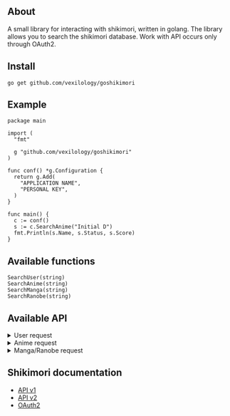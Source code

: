 ## About
A small library for interacting with shikimori, written in golang.
The library allows you to search the shikimori database.
Work with API occurs only through OAuth2.

## Install
```
go get github.com/vexilology/goshikimori
```

## Example
``` golang
package main

import (
  "fmt"

  g "github.com/vexilology/goshikimori"
)

func conf() *g.Configuration {
  return g.Add(
    "APPLICATION NAME",
    "PERSONAL KEY",
  )
}

func main() {
  c := conf()
  s := c.SearchAnime("Initial D")
  fmt.Println(s.Name, s.Status, s.Score)
}
```

## Available functions
```golang
SearchUser(string)
SearchAnime(string)
SearchManga(string)
SearchRanobe(string)
```

## Available API
<details>
  <summary>User request</summary>
    <ul>
      <li>Id</li>
      <li>Nickname</li>
      <li>Avatar</li>
      <li>
        <details>
          <summary>Image</summary>
            <ul>
              <li>Image.X160</li>
              <li>Image.X148</li>
              <li>Image.X80</li>
              <li>Image.X64</li>
              <li>Image.X48</li>
              <li>Image.X32</li>
              <li>Image.X16</li>
            </ul>
        </details>
      </li>
      <li>Online</li>
      <li>Name</li>
      <li>Sex</li>
      <li>Full_Years</li>
      <li>Last_Online</li>
      <li>Website</li>
      <li>Location</li>
      <li>Banned</li>
      <li>About</li>
      <li>AboutHTML</li>
      <li>Common_Info</li>
      <li>Show_Comments</li>
      <li>In_Friends</li>
      <li>Is_Ignored</li>
      <li>Style_Id</li>
    </ul>
</details>

<details>
  <summary>Anime request</summary>
    <ul>
      <li>Id</li>
      <li>Name</li>
      <li>Russian</li>
      <li>
        <details>
          <summary>Image</summary>
            <ul>
              <li>Image.Original</li>
              <li>Image.Preview</li>
              <li>Image.X96</li>
              <li>Image.X48</li>
            </ul>
        </details>
      </li>
      <li>Url</li>
      <li>Kind</li>
      <li>Score</li>
      <li>Status</li>
      <li>Episodes</li>
      <li>Episodes_aired</li>
      <li>Aired_on</li>
      <li>Released_on</li>
    </ul>
</details>

<details>
  <summary>Manga/Ranobe request</summary>
    <ul>
      <li>Id</li>
      <li>Name</li>
      <li>Russian</li>
      <li>
        <details>
          <summary>Image</summary>
            <ul>
              <li>Image.Original</li>
              <li>Image.Preview</li>
              <li>Image.X96</li>
              <li>Image.X48</li>
            </ul>
        </details>
      </li>
      <li>Url</li>
      <li>Kind</li>
      <li>Score</li>
      <li>Status</li>
      <li>Volumes</li>
      <li>Chapters</li>
      <li>Aired_on</li>
      <li>Released_on</li>
    </ul>
</details>

## Shikimori documentation
* [API v1](https://shikimori.one/api/doc/1.0)
* [API v2](https://shikimori.one/api/doc/2.0)
* [OAuth2](https://shikimori.one/oauth)
